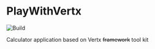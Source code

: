 
# PlayWithVertx
![Build](https://github.com/kailash/PlayWithVertx/actions/workflows/ci.yml/badge.svg)

Calculator application based on Vertx <strike>framework</strike> tool kit
